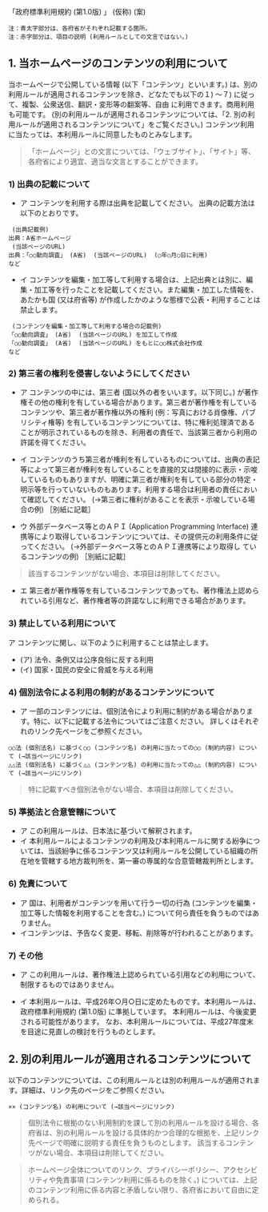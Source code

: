  「政府標準利用規約 (第1.0版) 」 (仮称)  (案) 

```
注：青太字部分は、各府省がそれぞれ記載する箇所。
注：赤字部分は、項目の説明 (利用ルールとしての文言ではない。) 
```

## 1. 当ホームページのコンテンツの利用について
当ホームページで公開している情報 (以下「コンテンツ」といいます。) は、別の利用ルールが適用されるコンテンツを除き、どなたでも以下の１) ～７) に従って、複製、公衆送信、翻訳・変形等の翻案等、自由
に利用できます。商用利用も可能です。 (別の利用ルールが適用されるコンテンツについては、「2. 別の利用ルールが適用されるコンテンツについて」をご覧ください。) 
コンテンツ利用に当たっては、本利用ルールに同意したものとみなします。

> 「ホームページ」との文言については、「ウェブサイト」、「サイト」等、各府省により適宜、適当な文言とすることができます。

### 1) 出典の記載について
* ア コンテンツを利用する際は出典を記載してください。
出典の記載方法は以下のとおりです。

```
 (出典記載例) 
出典：A省ホームページ
 (当該ページのURL) 
出典：「○○動向調査」 (A省)  (当該ページのURL)  (○年○月○日に利用) 
など
```

* イ コンテンツを編集・加工等して利用する場合は、上記出典とは別に、編集・加工等を行ったことを記載してください。また編集・加工した情報を、あたかも国 (又は府省等) が作成したかのような態様で公表・利用することは禁止します。

```
 (コンテンツを編集・加工等して利用する場合の記載例) 
「○○動向調査」 (A省)  (当該ページのURL) を加工して作成
「○○動向調査」 (A省)  (当該ページのURL) をもとに○○株式会社作成
など
```

### 2) 第三者の権利を侵害しないようにしてください

* ア コンテンツの中には、第三者 (国以外の者をいいます。以下同じ。) が著作権その他の権利を有している場合があります。第三者が著作権を有しているコンテンツや、第三者が著作権以外の権利 (例：写真における肖像権、パブリシティ権等) を有しているコンテンツについては、特に権利処理済であることが明示されているものを除き、利用者の責任で、当該第三者から利用の許諾を得てください。

* イ コンテンツのうち第三者が権利を有しているものについては、出典の表記等によって第三者が権利を有していることを直接的又は間接的に表示・示唆しているものもありますが、明確に第三者が権利を有している部分の特定・明示等を行っていないものもあります。利用する場合は利用者の責任において確認してください。
 (→第三者に権利があることを表示・示唆している場合の例) ［別紙に記載］

* ウ 外部データベース等とのＡＰＩ (Application Programming Interface) 連携等により取得しているコンテンツについては、その提供元の利用条件に従ってください。
 (→外部データベース等とのＡＰＩ連携等により取得し
ているコンテンツの例) ［別紙に記載］

> 該当するコンテンツがない場合、本項目は削除してください。

* エ 第三者が著作権等を有しているコンテンツであっても、著作権法上認められている引用など、著作権者等の許諾なしに利用できる場合があります。

### 3) 禁止している利用について
ア コンテンツに関し、以下のように利用することは禁止します。

*  (ア) 法令、条例又は公序良俗に反する利用
*  (イ) 国家・国民の安全に脅威を与える利用

### 4) 個別法令による利用の制約があるコンテンツについて
* ア 一部のコンテンツには、個別法令により利用に制約がある場合があります。特に、以下に記載する法令についてはご注意ください。
詳しくはそれぞれのリンク先ページをご参照ください。

```
○○法 (個別法名) に基づく○○ (コンテンツ名) の利用に当たっての○○ (制約内容) について (→該当ページにリンク) 
△△法 (個別法名) に基づく△△ (コンテンツ名) の利用に当たっての△△ (制約内容) について (→該当ページにリンク) 
```

> 特に記載すべき個別法令がない場合、本項目は削除してください。

### 5) 準拠法と合意管轄について
* ア この利用ルールは、日本法に基づいて解釈されます。
* イ 本利用ルールによるコンテンツの利用及び本利用ルールに関する紛争については、当該紛争に係るコンテンツ又は利用ルールを公開している組織の所在地を管轄する地方裁判所を、第一審の専属的な合意管轄裁判所とします。

### 6) 免責について

* ア 国は、利用者がコンテンツを用いて行う一切の行為 (コンテンツを編集・加工等した情報を利用することを含む。) について何ら責任を負うものではありません。
* イコンテンツは、予告なく変更、移転、削除等が行われることがあります。

### 7) その他

* ア この利用ルールは、著作権法上認められている引用などの利用について、制限するものではありません。

* イ 本利用ルールは、平成26年○月○日に定めたものです。本利用ルールは、政府標準利用規約 (第1.0版) に準拠しています。
本利用ルールは、今後変更される可能性があります。
なお、本利用ルールについては、平成27年度末を目途に見直しの検討を行うものとします。

## 2. 別の利用ルールが適用されるコンテンツについて
以下のコンテンツについては、この利用ルールとは別の利用ルールが適用されます。詳細は、リンク先のページをご参照ください。

```
×× (コンテンツ名) の利用について (→該当ページにリンク) 
```

> 個別法令に根拠のない利用制約を課して別の利用ルールを設ける場合、各府省は、別の利用ルールを設ける具体的かつ合理的な根拠を、上記リンク先ページで明確に説明する責任を負うものとします。
> 該当するコンテンツがない場合、本項目は削除してください。

> ホームページ全体についてのリンク、プライバシーポリシー、アクセシビリティや免責事項 (コンテンツ利用に係るものを除く。) については、上記のコンテンツ利用に係る内容と矛盾しない限り、各府省において自由に定められる。

